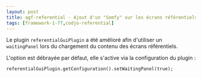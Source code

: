 ```yaml
---
layout: post
title: agf-referential - Ajout d'un "Somfy" sur les écrans référentiels
tags: [framework-1-77,codjo-referential]
---
```

Le plugin ```referentialGuiPlugin``` a été amélioré afin d'utiliser un ```waitingPanel``` lors du chargement du contenu des écrans référentiels.

L'option est débrayée par défaut, elle s'active via la configuration du plugin :

```
referentialGuiPlugin.getConfiguration().setWaitingPanel(true);
```
